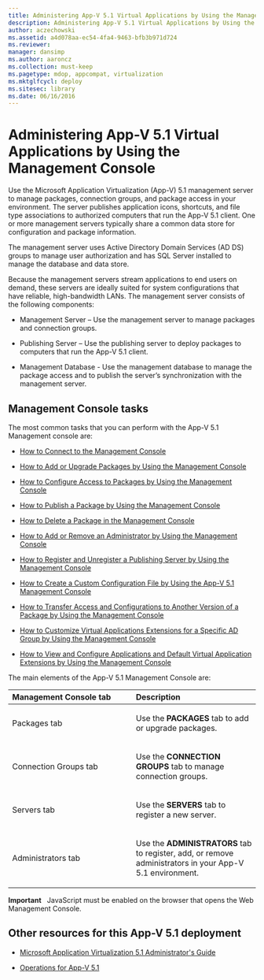 ```yaml
---
title: Administering App-V 5.1 Virtual Applications by Using the Management Console
description: Administering App-V 5.1 Virtual Applications by Using the Management Console
author: aczechowski
ms.assetid: a4d078aa-ec54-4fa4-9463-bfb3b971d724
ms.reviewer: 
manager: dansimp
ms.author: aaroncz
ms.collection: must-keep
ms.pagetype: mdop, appcompat, virtualization
ms.mktglfcycl: deploy
ms.sitesec: library
ms.date: 06/16/2016
---
```



# Administering App-V 5.1 Virtual Applications by Using the Management Console


Use the Microsoft Application Virtualization (App-V) 5.1 management server to manage packages, connection groups, and package access in your environment. The server publishes application icons, shortcuts, and file type associations to authorized computers that run the App-V 5.1 client. One or more management servers typically share a common data store for configuration and package information.

The management server uses Active Directory Domain Services (AD DS) groups to manage user authorization and has SQL Server installed to manage the database and data store.

Because the management servers stream applications to end users on demand, these servers are ideally suited for system configurations that have reliable, high-bandwidth LANs. The management server consists of the following components:

-   Management Server – Use the management server to manage packages and connection groups.

-   Publishing Server – Use the publishing server to deploy packages to computers that run the App-V 5.1 client.

-   Management Database - Use the management database to manage the package access and to publish the server’s synchronization with the management server.

## Management Console tasks


The most common tasks that you can perform with the App-V 5.1 Management console are:

-   [How to Connect to the Management Console](how-to-connect-to-the-management-console-51.md)

-   [How to Add or Upgrade Packages by Using the Management Console](how-to-add-or-upgrade-packages-by-using-the-management-console-51-gb18030.md)

-   [How to Configure Access to Packages by Using the Management Console](how-to-configure-access-to-packages-by-using-the-management-console-51.md)

-   [How to Publish a Package by Using the Management Console](how-to-publish-a-package-by-using-the-management-console-51.md)

-   [How to Delete a Package in the Management Console](how-to-delete-a-package-in-the-management-console-51.md)

-   [How to Add or Remove an Administrator by Using the Management Console](how-to-add-or-remove-an-administrator-by-using-the-management-console51.md)

-   [How to Register and Unregister a Publishing Server by Using the Management Console](how-to-register-and-unregister-a-publishing-server-by-using-the-management-console51.md)

-   [How to Create a Custom Configuration File by Using the App-V 5.1 Management Console](how-to-create-a-custom-configuration-file-by-using-the-app-v-51-management-console.md)

-   [How to Transfer Access and Configurations to Another Version of a Package by Using the Management Console](how-to-transfer-access-and-configurations-to-another-version-of-a-package-by-using-the-management-console51.md)

-   [How to Customize Virtual Applications Extensions for a Specific AD Group by Using the Management Console](how-to-customize-virtual-applications-extensions-for-a-specific-ad-group-by-using-the-management-console51.md)

-   [How to View and Configure Applications and Default Virtual Application Extensions by Using the Management Console](how-to-view-and-configure-applications-and-default-virtual-application-extensions-by-using-the-management-console-beta.md)

The main elements of the App-V 5.1 Management Console are:

<table>
<colgroup>
<col width="50%" />
<col width="50%" />
</colgroup>
<thead>
<tr class="header">
<th align="left">Management Console tab</th>
<th align="left">Description</th>
</tr>
</thead>
<tbody>
<tr class="odd">
<td align="left"><p>Packages tab</p></td>
<td align="left"><p>Use the <strong>PACKAGES</strong> tab to add or upgrade packages.</p></td>
</tr>
<tr class="even">
<td align="left"><p>Connection Groups tab</p></td>
<td align="left"><p>Use the <strong>CONNECTION GROUPS</strong> tab to manage connection groups.</p></td>
</tr>
<tr class="odd">
<td align="left"><p>Servers tab</p></td>
<td align="left"><p>Use the <strong>SERVERS</strong> tab to register a new server.</p></td>
</tr>
<tr class="even">
<td align="left"><p>Administrators tab</p></td>
<td align="left"><p>Use the <strong>ADMINISTRATORS</strong> tab to register, add, or remove administrators in your App-V 5.1 environment.</p></td>
</tr>
</tbody>
</table>

 

**Important**  
JavaScript must be enabled on the browser that opens the Web Management Console.

 






## <a href="" id="other-resources-for-this-app-v-5-1-deployment-"></a>Other resources for this App-V 5.1 deployment


-   [Microsoft Application Virtualization 5.1 Administrator's Guide](microsoft-application-virtualization-51-administrators-guide.md)

-   [Operations for App-V 5.1](operations-for-app-v-51.md)

 

 





